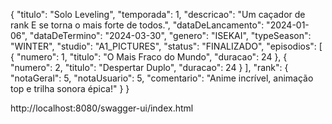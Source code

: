{
  "titulo": "Solo Leveling",
  "temporada": 1,
  "descricao": "Um caçador de rank E se torna o mais forte de todos.",
  "dataDeLancamento": "2024-01-06",
  "dataDeTermino": "2024-03-30",
  "genero": "ISEKAI",
  "typeSeason": "WINTER",
  "studio": "A1_PICTURES",
  "status": "FINALIZADO",
  "episodios": [
    {
      "numero": 1,
      "titulo": "O Mais Fraco do Mundo",
      "duracao": 24
    },
    {
      "numero": 2,
      "titulo": "Despertar Duplo",
      "duracao": 24
    }
  ],
  "rank": {
    "notaGeral": 5,
    "notaUsuario": 5,
    "comentario": "Anime incrível, animação top e trilha sonora épica!"
  }
}



http://localhost:8080/swagger-ui/index.html